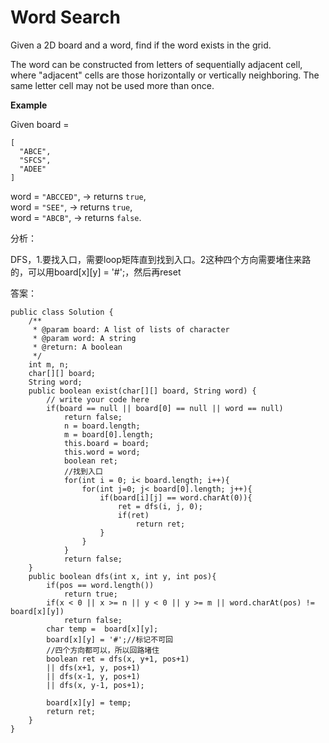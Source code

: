 # Word Search

Given a 2D board and a word, find if the word exists in the grid.

The word can be constructed from letters of sequentially adjacent cell, where "adjacent" cells are those horizontally or vertically neighboring. The same letter cell may not be used more than once.

**Example**

Given board =

```text
[
  "ABCE",
  "SFCS",
  "ADEE"
]
```

word = `"ABCCED"`, -&gt; returns `true`,  
word = `"SEE"`, -&gt; returns `true`,  
word = `"ABCB"`, -&gt; returns `false`.

分析：

DFS，1.要找入口，需要loop矩阵直到找到入口。2这种四个方向需要堵住来路的，可以用board\[x\]\[y\] = '\#';，然后再reset

答案：

```text
public class Solution {
    /**
     * @param board: A list of lists of character
     * @param word: A string
     * @return: A boolean
     */
    int m, n;
    char[][] board; 
    String word;
    public boolean exist(char[][] board, String word) {
        // write your code here
        if(board == null || board[0] == null || word == null)
            return false;
            n = board.length;
            m = board[0].length;
            this.board = board;
            this.word = word;
            boolean ret;
            //找到入口
            for(int i = 0; i< board.length; i++){
                for(int j=0; j< board[0].length; j++){
                    if(board[i][j] == word.charAt(0)){
                        ret = dfs(i, j, 0);
                        if(ret)
                            return ret;
                    }
                }
            }
            return false;
    }
    public boolean dfs(int x, int y, int pos){
        if(pos == word.length())
            return true;
        if(x < 0 || x >= n || y < 0 || y >= m || word.charAt(pos) != board[x][y])
            return false;
        char temp =  board[x][y];
        board[x][y] = '#';//标记不可回
        //四个方向都可以，所以回路堵住
        boolean ret = dfs(x, y+1, pos+1) 
        || dfs(x+1, y, pos+1)
        || dfs(x-1, y, pos+1)
        || dfs(x, y-1, pos+1);

        board[x][y] = temp;
        return ret;
    }
}
```

